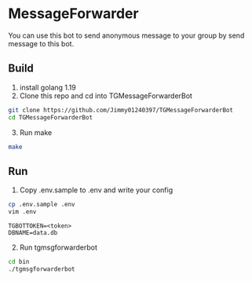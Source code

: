 # MessageForwarder

You can use this bot to send anonymous message to your group by send message to this bot.

## Build
1. install golang 1.19
2. Clone this repo and cd into TGMessageForwarderBot
``` bash
git clone https://github.com/Jimmy01240397/TGMessageForwarderBot
cd TGMessageForwarderBot
```
3. Run make
``` bash
make
```

## Run
1. Copy .env.sample to .env and write your config
``` bash
cp .env.sample .env
vim .env
```

```
TGBOTTOKEN=<token>
DBNAME=data.db
```
2. Run tgmsgforwarderbot
``` bash
cd bin
./tgmsgforwarderbot
```
